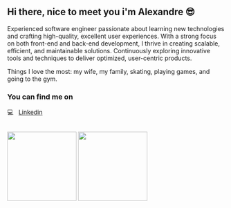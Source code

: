 ## Hi there, nice to meet you i'm Alexandre 😎

Experienced software engineer passionate about learning new technologies and crafting high-quality, excellent user experiences. 
With a strong focus on both front-end and back-end development, I thrive in creating scalable, efficient, and maintainable solutions.
Continuously exploring innovative tools and techniques to deliver optimized, user-centric products.

Things I love the most: my wife, my family, skating, playing games, and going to the gym.

### You can find me on
💻 &nbsp; [Linkedin](https://www.linkedin.com/in/gabrielfreitas21/) <br>

<br>

<div align="left">
  <img height="160em" src="https://github-readme-stats-git-masterrstaa-rickstaa.vercel.app/api?username=Alexandrefcg&count_private=true&show_icons=true&theme=dracula&include_all_commits=true"/>
  <img height="160em" src="https://github-readme-stats-git-masterrstaa-rickstaa.vercel.app/api/top-langs/?username=Alexandrefcg&layout=compact&langs_count=7&theme=dracula&include_all_commits=true"/>
</div>
